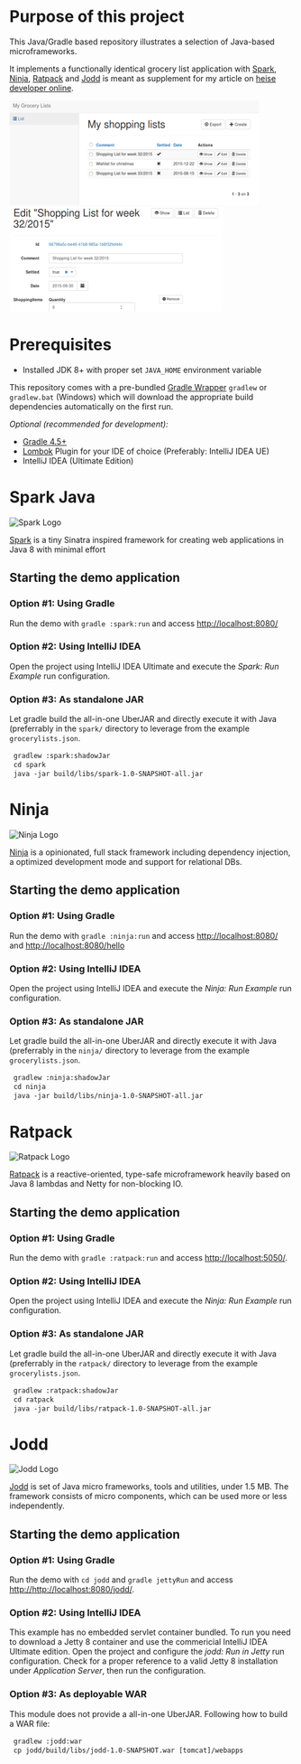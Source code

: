 Purpose of this project
=======================
This Java/Gradle based repository illustrates a selection of Java-based
microframeworks. 
 
It implements a functionally identical grocery list application with [Spark](http://sparkjava.com/),
[Ninja](http://http://www.ninjaframework.org/), [Ratpack](http://ratpack.io/) and [Jodd](http://jodd.org/)
is meant as supplement for my article 
on [heise developer online](http://www.heise.de/developer/).

![Grocery list overview](docs/overview.png)
![Grocery list edit](docs/edit.png)


Prerequisites
==============
- Installed JDK 8+ with proper set `JAVA_HOME` environment variable

This repository comes with a pre-bundled [Gradle Wrapper](https://docs.gradle.org/current/userguide/gradle_wrapper.html)
`gradlew` or `gradlew.bat` (Windows) which will download the appropriate build dependencies automatically on the first 
run. 

*Optional (recommended for development):*
- [Gradle 4.5+](http://gradle.org/) 
- [Lombok](http://projectlombok.org/) Plugin for your IDE of choice (Preferably: IntelliJ IDEA UE)
- IntelliJ IDEA (Ultimate Edition) 


Spark Java
==========
![Spark Logo](http://sparkjava.com/img/logo.svg)

[Spark](http://sparkjava.com/) is a tiny Sinatra inspired framework for 
creating web applications in Java 8 with minimal effort

Starting the demo application
-----------------------------

### Option #1: Using Gradle
Run the demo with `gradle :spark:run` and access [http://localhost:8080/](http://localhost:8080/)

### Option #2: Using IntelliJ IDEA
Open the project using IntelliJ IDEA Ultimate and execute the _Spark: Run Example_ run configuration.

### Option #3: As standalone JAR
Let gradle build the all-in-one UberJAR and directly execute it with Java (preferrably in the `spark/`
directory to leverage from the example `grocerylists.json`.

     gradlew :spark:shadowJar
     cd spark
     java -jar build/libs/spark-1.0-SNAPSHOT-all.jar
      

Ninja
=====
![Ninja Logo](http://www.ninjaframework.org/ninja_logo.png)
      
[Ninja](http://http://www.ninjaframework.org/) is a opinionated, full stack framework including 
dependency injection, a optimized development mode and support for relational DBs.

Starting the demo application
-----------------------------

### Option #1: Using Gradle
Run the demo with `gradle :ninja:run` and access [http://localhost:8080/](http://localhost:8080/) 
and [http://localhost:8080/hello](http://localhost:8080/hello)

### Option #2: Using IntelliJ IDEA
Open the project using IntelliJ IDEA and execute the _Ninja: Run Example_ run configuration.

### Option #3: As standalone JAR
Let gradle build the all-in-one UberJAR and directly execute it with Java (preferrably in the `ninja/`
directory to leverage from the example `grocerylists.json`.

     gradlew :ninja:shadowJar
     cd ninja
     java -jar build/libs/ninja-1.0-SNAPSHOT-all.jar

      
      
Ratpack
=======
![Ratpack Logo](https://rawgit.com/ratpack/ratpack/v1.1.1/ratpack-manual/src/assets/images/ratpack-logo.png)
      
[Ratpack](http://ratpack.io/) is a reactive-oriented, type-safe microframework heavily based on Java 8 lambdas
and Netty for non-blocking IO.

Starting the demo application
-----------------------------

### Option #1: Using Gradle
Run the demo with `gradle :ratpack:run` and access [http://localhost:5050/](http://localhost:5050/).

### Option #2: Using IntelliJ IDEA
Open the project using IntelliJ IDEA and execute the _Ninja: Run Example_ run configuration.

### Option #3: As standalone JAR
Let gradle build the all-in-one UberJAR and directly execute it with Java (preferrably in the `ratpack/`
directory to leverage from the example `grocerylists.json`.

     gradlew :ratpack:shadowJar
     cd ratpack
     java -jar build/libs/ratpack-1.0-SNAPSHOT-all.jar      



Jodd
=======
![Jodd Logo](https://rawgit.com/oblac/jodd/master/src/site/resources/images/jodd.png)
      
[Jodd](http://jodd.org/) is set of Java micro frameworks, tools and utilities, under 1.5 MB.
The framework consists of micro components, which can be used more or less independently.

                         

Starting the demo application
-----------------------------

### Option #1: Using Gradle
Run the demo with `cd jodd` and `gradle jettyRun` and access [http://http://localhost:8080/jodd/](http://http://localhost:8080/jodd/).

### Option #2: Using IntelliJ IDEA
This example has no embedded servlet container bundled. To run you need to download a Jetty 8 container
and use the commericial IntelliJ IDEA Ultimate edition.
Open the project and configure the _jodd: Run in Jetty_ run configuration. Check for a proper reference to
a valid Jetty 8 installation under _Application Server_, then run the configuration.

### Option #3: As deployable WAR
This module does not provide a all-in-one UberJAR. Following how to build a WAR file:

     gradlew :jodd:war
     cp jodd/build/libs/jodd-1.0-SNAPSHOT.war [tomcat]/webapps
